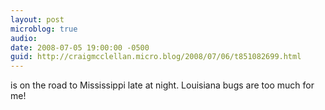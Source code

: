 ```yaml
---
layout: post
microblog: true
audio: 
date: 2008-07-05 19:00:00 -0500
guid: http://craigmcclellan.micro.blog/2008/07/06/t851082699.html
---
```

is on the road to Mississippi late at night. Louisiana bugs are too much for me!

